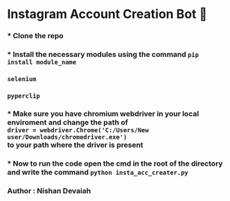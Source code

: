 # Instagram Account Creation Bot :rainbow:

### * Clone the repo
### * Install the necessary modules using the command ```pip install module_name```
### ```selenium```
### ```pyperclip```
### * Make sure you have chromium webdriver in your local enviroment and change the path of <br>```driver = webdriver.Chrome('C:/Users/New user/Downloads/chromedriver.exe')```<br> to your path where the driver is present
### * Now to run the code open the cmd in the root of the directory and write the command ```python insta_acc_creater.py```

### Author : Nishan Devaiah
